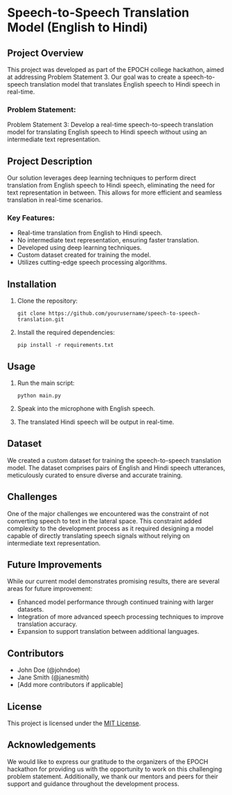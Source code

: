 # Speech-to-Speech Translation Model (English to Hindi)

## Project Overview

This project was developed as part of the EPOCH college hackathon, aimed at addressing Problem Statement 3. Our goal was to create a speech-to-speech translation model that translates English speech to Hindi speech in real-time. 

### Problem Statement:

Problem Statement 3: Develop a real-time speech-to-speech translation model for translating English speech to Hindi speech without using an intermediate text representation.

## Project Description

Our solution leverages deep learning techniques to perform direct translation from English speech to Hindi speech, eliminating the need for text representation in between. This allows for more efficient and seamless translation in real-time scenarios.

### Key Features:

- Real-time translation from English to Hindi speech.
- No intermediate text representation, ensuring faster translation.
- Developed using deep learning techniques.
- Custom dataset created for training the model.
- Utilizes cutting-edge speech processing algorithms.

## Installation

1. Clone the repository:

   ```
   git clone https://github.com/yourusername/speech-to-speech-translation.git
   ```

2. Install the required dependencies:

   ```
   pip install -r requirements.txt
   ```

## Usage

1. Run the main script:

   ```
   python main.py
   ```

2. Speak into the microphone with English speech.
   
3. The translated Hindi speech will be output in real-time.

## Dataset

We created a custom dataset for training the speech-to-speech translation model. The dataset comprises pairs of English and Hindi speech utterances, meticulously curated to ensure diverse and accurate training.

## Challenges

One of the major challenges we encountered was the constraint of not converting speech to text in the lateral space. This constraint added complexity to the development process as it required designing a model capable of directly translating speech signals without relying on intermediate text representation.

## Future Improvements

While our current model demonstrates promising results, there are several areas for future improvement:

- Enhanced model performance through continued training with larger datasets.
- Integration of more advanced speech processing techniques to improve translation accuracy.
- Expansion to support translation between additional languages.

## Contributors

- John Doe (@johndoe)
- Jane Smith (@janesmith)
- [Add more contributors if applicable]

## License

This project is licensed under the [MIT License](LICENSE).

## Acknowledgements

We would like to express our gratitude to the organizers of the EPOCH hackathon for providing us with the opportunity to work on this challenging problem statement. Additionally, we thank our mentors and peers for their support and guidance throughout the development process.
